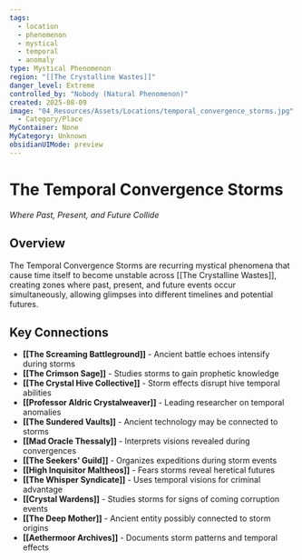 ```yaml
---
tags:
  - location
  - phenomenon
  - mystical
  - temporal
  - anomaly
type: Mystical Phenomenon
region: "[[The Crystalline Wastes]]"
danger_level: Extreme
controlled_by: "Nobody (Natural Phenomenon)"
created: 2025-08-09
image: "04_Resources/Assets/Locations/temporal_convergence_storms.jpg"
  - Category/Place
MyContainer: None
MyCategory: Unknown
obsidianUIMode: preview
---
```


# The Temporal Convergence Storms
*Where Past, Present, and Future Collide*

## Overview
The Temporal Convergence Storms are recurring mystical phenomena that cause time itself to become unstable across [[The Crystalline Wastes]], creating zones where past, present, and future events occur simultaneously, allowing glimpses into different timelines and potential futures.

## Key Connections
- **[[The Screaming Battleground]]** - Ancient battle echoes intensify during storms
- **[[The Crimson Sage]]** - Studies storms to gain prophetic knowledge
- **[[The Crystal Hive Collective]]** - Storm effects disrupt hive temporal abilities
- **[[Professor Aldric Crystalweaver]]** - Leading researcher on temporal anomalies
- **[[The Sundered Vaults]]** - Ancient technology may be connected to storms
- **[[Mad Oracle Thessaly]]** - Interprets visions revealed during convergences
- **[[The Seekers' Guild]]** - Organizes expeditions during storm events
- **[[High Inquisitor Maltheos]]** - Fears storms reveal heretical futures
- **[[The Whisper Syndicate]]** - Uses temporal visions for criminal advantage
- **[[Crystal Wardens]]** - Studies storms for signs of coming corruption events
- **[[The Deep Mother]]** - Ancient entity possibly connected to storm origins
- **[[Aethermoor Archives]]** - Documents storm patterns and temporal effects
